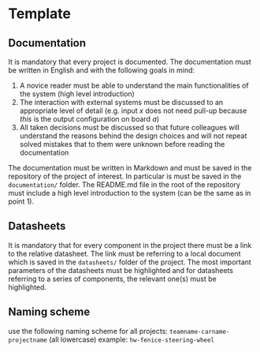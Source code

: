 # Template

## Documentation
It is mandatory that every project is documented. The documentation must be written in English and with the following goals in mind:
1. A novice reader must be able to understand the main functionalities of the system (high level introduction)
2. The interaction with external systems must be discussed to an appropriate level of detail (e.g. input *x* does not need pull-up because *this* is the output configuration on board *a*)
3. All taken decisions must be discussed so that future colleagues will understand the reasons behind the design choices and will not repeat solved mistakes that to them were unknown before reading the documentation

The documentation must be written in Markdown and must be saved in the repository of the project of interest. In particular is must be saved in the `documentation/` folder.
The README.md file in the root of the repository must include a high level introduction to the system (can be the same as in point 1).

## Datasheets
It is mandatory that for every component in the project there must be a link to the relative datasheet.
The link must be referring to a local document which is saved in the `datasheets/` folder of the project.
The most important parameters of the datasheets must be highlighted and for datasheets referring to a series of components, the relevant one(s) must be highlighted.

## Naming scheme

use the following naming scheme for all projects: `teamname-carname-projectname` (all lowercase)
example: `hw-fenice-steering-wheel`
